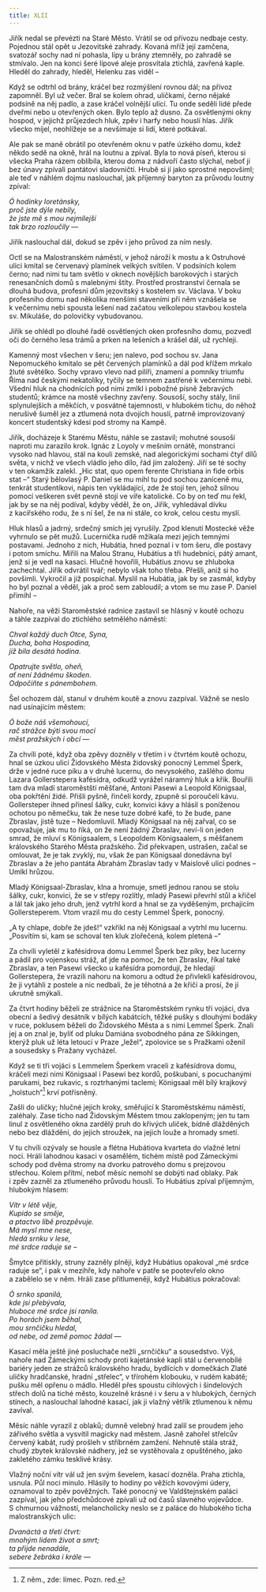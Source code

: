 ```yaml
---
title: XLII
---
```


Jiřík nedal se převézti na Staré Město. Vrátil se od přívozu nedbaje cesty. Pojednou stál opět u Jezovitské zahrady. Kovaná mříž její zamčena, svatozář sochy nad ní pohasla, lípy u brány ztemněly, po zahradě se stmívalo. Jen na konci šeré lípové aleje prosvítala ztichlá, zavřená kaple. Hleděl do zahrady, hleděl, Helenku zas viděl –

Když se odtrhl od brány, kráčel bez rozmýšlení rovnou dál; na přívoz zapomněl. Byl už večer. Bral se kolem ohrad, uličkami, černo nějaké podsíně na něj padlo, a zase kráčel volnější ulicí. Tu onde seděli lidé přede dveřmi nebo u otevřených oken. Bylo teplo až dusno. Za osvětlenými okny hospod, v jejichž průjezdech hluk, zpěv i harfy nebo houslí hlas. Jiřík všecko míjel, neohlížeje se a nevšímaje si lidí, které potkával.

Ale pak se maně obrátil po otevřeném oknu v patře úzkého domu, kdež někdo sedě na okně, hrál na loutnu a zpíval. Byla to nová píseň, kterou si všecka Praha rázem oblíbila, kterou doma z nádvoří často slýchal, neboť ji bez únavy zpívali pantátovi sladovničtí. Hrubě si jí jako sprostné nepovšiml; ale teď v náhlém dojmu naslouchal, jak příjemný baryton za průvodu loutny zpíval:

  

_Ó hodinky loretánsky,  
proč jste dýle nebily,  
že jste mě s mou nejmilejší  
tak brzo rozloučily —_

  

Jiřík naslouchal dál, dokud se zpěv i jeho průvod za ním nesly.

Octl se na Malostranském náměstí, v jehož nároží k mostu a k Ostruhové ulici kmital se červenavý plamínek velkých svítilen. V podsíních kolem černo; nad nimi tu tam světlo v oknech novějších barokových i starých renesančních domů s malebnými štíty. Prostřed prostranství černala se dlouhá budova, profesní dům jezovitský s kostelem sv. Václava. V boku profesního domu nad několika menšími staveními při něm vznášela se k večernímu nebi spousta lešení nad začatou velkolepou stavbou kostela sv. Mikuláše, do polovičky vybudovanou.

Jiřík se ohlédl po dlouhé řadě osvětlených oken profesního domu, pozvedl oči do černého lesa trámů a prken na lešeních a krášel dál, už rychleji.

Kamenný most všechen v šeru; jen nalevo, pod sochou sv. Jana Nepomuckého kmitalo se pět červených plamínků a dál pod křížem mrkalo žluté světélko. Sochy vpravo vlevo nad pilíři, znamení a pomníky triumfu Říma nad českými nekatolíky, tyčily se temnem zastřené k večernímu nebi. Všední hluk na chodnících pod nimi zmlkl i pobožné písně žebravých studentů; krámce na mostě všech­ny zavřeny. Sousoší, sochy stály, linií splynulejších a měkčích, v posvátné tajemnosti, v hlubokém tichu, do něhož nerušivě šuměl jez a ztlumená nota dvojích houslí, patrně improvizovaný koncert studentský kdesi pod stromy na Kampě.

Jiřík, docházeje k Starému Městu, náhle se zastavil; mohutné sousoší naproti mu zarazilo krok. Ignác z Loyoly v mešním ornátě, monstranci vysoko nad hlavou, stál na kouli zemské, nad alegorickými sochami čtyř dílů světa, v nichž ve všech vládlo jeho dílo, řád jím založený. Jiří se té sochy v ten okamžik zalekl. „Hic stat, quo opem ferente Christiana in fide orbis stat –“ Starý bělovlasý P. Daniel se mu mihl tu pod sochou zaníceně mu, tenkrát studentíkovi, nápis ten vykládající, zde že stojí ten, jehož silnou pomocí veškeren svět pevně stojí ve víře katolické. Co by on teď mu řekl, jak by se na něj podíval, kdyby věděl, že on, Jiřík, vyhledával dívku z kacířského rodu, že s ní šel, že na ni stále, co krok, celou cestu myslí.

Hluk hlasů a jadrný, srdečný smích jej vyrušily. Zpod klenutí Mostecké věže vyhrnulo se pět mužů. Lucernička rudě mžikala mezi jejich temnými postavami. Jednoho z nich, Hubátia, hned poznal i v tom šeru, dle postavy i potom smíchu. Mířili na Malou Stranu, Hubátius a tři hudebníci, pátý amant, jenž si je vedl na kasaci. Hlučně hovořili, Hubátius znovu se zhluboka zachechtal. Jiřík odvrátil tvář; nebylo však toho třeba. Přešli, aniž si ho povšimli. Vykročil a již pospíchal. Myslil na Hubátia, jak by se zasmál, kdyby ho byl poznal a věděl, jak a proč sem zabloudil; a vtom se mu zase P. Daniel přimihl –

Nahoře, na věži Staroměstské radnice zastavil se hlásný v koutě ochozu a táhle zazpíval do ztichlého setmělého náměstí:

  

_Chval každý duch Otce, Syna,  
Ducha, boha Hospodina,  
již bila desátá hodina._

  

_Opatrujte světlo, oheň,  
ať není žádnému škoden.  
Odpočiňte s pánembohem._

  

Šel ochozem dál, stanul v druhém koutě a znovu zazpíval. Vážně se neslo nad usínajícím městem:

  

_Ó bože náš všemohoucí,  
rač strážce býti svou mocí  
měst pražských i obcí —_

  

Za chvíli poté, když oba zpěvy dozněly v třetím i v čtvrtém koutě ochozu, hnal se úzkou ulicí Židovského Města židovský ponocný Lemmel Šperk, drže v jedné ruce píku a v druhé lucernu, do nevysokého, zašlého domu Lazara Gollerstepera kafésídra, odkudž vyrážel náramný hluk a křik. Bouřili tam dva mladí staroměstští měšťané, Antoni Pasewi a Leopold Königsaal, oba pokřtění židé. Přišli pyšně, řinčeli kordy, zpupně si poroučeli kávu. Gollersteper ihned přinesl šálky, cukr, konvici kávy a hlásil s poníženou ochotou po němečku, tak že nese tuze dobré kafé, to že bude, pane Zbraslav, jistě tuze – Nedomluvil. Mladý Königsaal na něj zařval, co se opovažuje, jak mu to říká, on že není žádný Zbraslav, neví-li on jeden smrad, že mluví s Königsaalem, s Leopoldem Königsaalem, s měšťanem královského Starého Města pražského. Žid překvapen, ustrašen, začal se omlouvat, že je tak zvyklý, nu, však že pan König­saal donedávna byl Zbraslav a že jeho pantáta Abrahám Zbraslav tady v Maislově ulici podnes – Umlkl hrůzou.

Mladý Königsaal-Zbraslav, klna a hromuje, smetl jednou ranou se stolu šálky, cukr, konvici, že se v střepy rozlítly, mladý Pasewi převrhl stůl a křičel a lál tak jako jeho druh, jenž vytrhl kord a hnal se za vyděšeným, prchajícím Gollersteperem. Vtom vrazil mu do cesty Lemmel Šperk, ponocný.

„A ty chlape, dobře že jdeš!“ vzkřikl na něj Königsaal a vytrhl mu lucernu. „Posvítím si, kam se schoval ten kluk zlořečená, kolem pletená –“

Za chvíli vyletěl z kafésídrova domu Lemmel Šperk bez píky, bez lucerny a pádil pro vojenskou stráž, ať jde na pomoc, že ten Zbraslav, říkal také Zbraslav, a ten Pasewi všecko u kafésídra pomordují, že hledají Gollerstepera, že vrazili nahoru na komoru a odtud že přivlekli kafésídrovou, že ji vytáhli z postele a nic nedbali, že je těhotná a že křičí a prosí, že jí ukrutně smýkali.

Za čtvrt hodiny běželi ze strážnice na Staroměstském rynku tři vojáci, dva obecní a šedivý desátník v bílých kabátcích, těžké pušky s dlouhými bodáky v ruce, poklusem běželi do Židovského Města a s nimi Lemmel Šperk. Znali jej a on znal je, byliť od pluku Damiána svobodného pána ze Sikkingen, kterýž pluk už léta letoucí v Praze „ležel“, zpolovice se s Pražkami oženil a sousedsky s Pražany vycházel.

Když se ti tři vojáci s Lemmelem Šperkem vraceli z kafésídrova domu, kráčeli mezi nimi Königsaal i Pasewi bez kordů, poškubaní, s pocuchanými parukami, bez rukavic, s roztrhanými taclemi; König­saal měl bílý krajkový „holstuch“[^50] krví potřísněný.

Zašli do uličky; hlučné jejich kroky, směřující k Staroměstskému náměstí, zaléhaly. Zase ticho nad Židovským Městem tmou zaklopeným; jen tu tam linul z osvětleného okna zardělý pruh do křivých uliček, bídně dlážděných nebo bez dláždění, do jejich stroužek, na jejich louže a hromady smetí.

V tu chvíli ozývaly se housle a flétna Hubátiova kvarteta do vlažné letní noci. Hráli lahodnou kasaci v osamělém, tichém místě pod Zámeckými schody pod dvěma stromy na dvorku patrového domu s prejzovou střechou. Kolem přítmí, neboť měsíc nemohl se dobýti nad oblaky. Pak i zpěv zazněl za ztlumeného průvodu houslí. To Hubátius zpíval příjemným, hlubokým hlasem:

  

_Vítr v létě věje,  
Kupido se směje,  
a ptactvo libě prozpěvuje.  
Má mysl mne nese,  
hledá srnku v lese,  
mé srdce raduje se –_

  

Šmytce přitiskly, struny zazněly plněji, když Hubátius opakoval „mé srdce raduje se“, i pak v mezihře, kdy nahoře v patře se pootevřelo okno a zabělelo se v něm. Hráli zase přitlumeněji, když Hubátius pokračoval:

  

_Ó srnko spanilá,  
kde jsi přebývala,  
hluboce mé srdce jsi ranila.  
Po horách jsem běhal,  
mou srnčičku hledal,  
od nebe, od země pomoc žádal —_

  

Kasací měla ještě jiné posluchače nežli „srnčičku“ a sousedstvo. Výš, nahoře nad Zámeckými schody proti kajetánské kapli stál u červenobílé bariéry jeden ze strážců královského hradu, bydlících v domečkách Zlaté uličky hradčanské, hradní „střelec“, v třírohém klobouku, v rudém kabátě; pušku měl opřenu o mádlo. Hleděl přes spoustu cihlových i šindelových střech dolů na tiché město, kouzelně krásné i v šeru a v hlubokých, černých stínech, a naslouchal lahodné kasací, jak ji vlažný větřík ztlumenou k němu zavíval.

Měsíc náhle vyrazil z oblaků; dumně velebný hrad zalil se proudem jeho zářivého světla a vysvítil magicky nad městem. Jasně zahořel střelcův červený kabát, rudý prošleh v stříbrném zamžení. Nehnutě stála stráž, chudý zbytek královské nádhery, jež se vystěhovala z opuštěného, jako zakletého zámku tesklivé krásy.

Vlažný noční vítr vál už jen svým ševelem, kasací dozněla. Praha ztichla, usnula. Půl noci minulo. Hlásily to hodiny po věžích kovovými údery, oznamoval to zpěv pověžných. Také ponocný ve Valdštejnském paláci zazpíval, jak jeho předchůdcové zpívali už od časů slavného vojevůdce. S chmurnou vážností, melancholicky neslo se z paláce do hlubokého ticha malostranských ulic:

  

_Dvanáctá a třetí čtvrt:  
mnohým lidem život a smrt;  
ta přijde nenadále,  
sebere žebráka i krále —_

  

[^50]: Z něm., zde: límec. Pozn. red.
